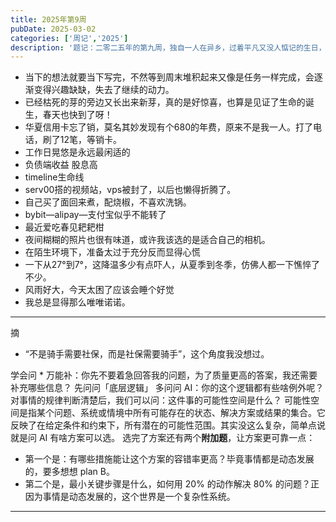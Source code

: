 ```yaml
---
title: 2025年第9周
pubDate: 2025-03-02
categories: ['周记','2025']
description: '题记：二零二五年的第九周，独自一人在异乡，过着平凡又没人惦记的生日，回过头来想想，两个城市默默为我庆生，大概也是一件幸事。'
---
```

* 当下的想法就要当下写完，不然等到周末堆积起来又像是任务一样完成，会逐渐变得兴趣缺缺，失去了继续的动力。
* 已经枯死的芽的旁边又长出来新芽，真的是好惊喜，也算是见证了生命的诞生，春天也快到了呀！
* 华夏信用卡忘了销，莫名其妙发现有个680的年费，原来不是我一人。打了电话，刷了12笔，等销卡。
* 工作日晃悠是永远最闲适的
* 负债端收益 股息高
* timeline生命线
* serv00搭的视频站，vps被封了，以后也懒得折腾了。
* 自己买了面回来煮，配烧椒，不喜欢洗锅。
* bybit—alipay—支付宝似乎不能转了
* 最近爱吃春见耙耙柑
* 夜间糊糊的照片也很有味道，或许我该选的是适合自己的相机。
* 在陌生环境下，准备太过于充分反而显得心慌
* 一下从27°到7°，这降温多少有点吓人，从夏季到冬季，仿佛人都一下憔悴了不少。
* 风雨好大，今天太困了应该会睡个好觉
* 我总是显得那么唯唯诺诺。

------

摘

* “不是骑手需要社保，而是社保需要骑手”，这个角度我没想过。


学会问
* 
万能补：你先不要着急回答我的问题，为了质量更高的答案，我还需要补充哪些信息？
先问问「底层逻辑」
多问问 AI：你的这个逻辑都有些啥例外呢？
对事情的规律判断清楚后，我们可以问：这件事的可能性空间是什么？
可能性空间是指某个问题、系统或情境中所有可能存在的状态、解决方案或结果的集合。它反映了在给定条件和约束下，所有潜在的可能性范围。其实没这么复杂，简单点说就是问 AI 有啥方案可以选。
选完了方案还有两个**附加题**，让方案更可靠一点：
* 第一个是：有哪些措施能让这个方案的容错率更高？毕竟事情都是动态发展的，要多想想 plan B。
* 第二个是，最小关键步骤是什么，如何用 20% 的动作解决 80% 的问题？正因为事情是动态发展的，这个世界是一个复杂性系统。
------